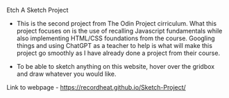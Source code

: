 Etch A Sketch Project
* This is the second project from The Odin Project cirriculum. What this project focuses on is the use of recalling Javascript fundamentals while also implementing HTML/CSS 
foundations from the course. Googling things and using ChatGPT as a teacher to help is what will make this project go smoothly as I have already done a project
from their course.

- To be able to sketch anything on this website, hover over the gridbox and draw whatever you would like.

Link to webpage - https://recordheat.github.io/Sketch-Project/